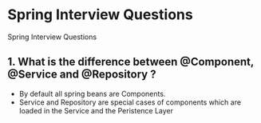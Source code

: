 # Spring Interview Questions
Spring Interview Questions


## 1. What is the difference between @Component, @Service and @Repository ?
* By default all spring beans are Components.
* Service and Repository are special cases of components which are loaded in the Service and the Peristence Layer
